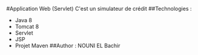 #Application Web (Servlet)
C'est un simulateur de crédit
##Technologies :
- Java 8
- Tomcat 8
- Servlet
- JSP
- Projet Maven
##Author :
NOUNI EL Bachir
